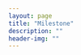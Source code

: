 ```yaml
---
layout: page
title: "Milestone"
description: ""
header-img: ""
---
```



<center>
    <p><img src="" align="center"></p>
</center>









